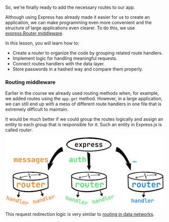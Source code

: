 So, we're finally ready to add the necessary routes to our app.

Although using Express has already made it easier for us to create an application, 
we can make programming even more convenient and the structure of large applications even clearer.
To do this, we use [express.Router middleware](https://expressjs.com/en/guide/using-middleware.html#middleware.router).

In this lesson, you will learn how to:
- Create a _router_ to organize the code by grouping related route handlers.
- Implement logic for handling meaningful requests.
- Connect routes handlers with the data layer.
- Store passwords in a hashed way and compare them properly.

### Routing middleware 

Earlier in the course we already used routing methods when, for example, we added routes using the `app.get` method.
However, in a large application, we can still end up with a mess of different route handlers in one file that is extremely difficult to maintain.

It would be much better if we could group the routes logically and assign an entity to each group that is responsible for it.
Such an entity in Express.js is called _router_.


<div style="text-align: center; max-width: 900px; margin: 0 auto;">
<img src="images/routers.png">
</div>

This request redirection logic is very similar to [routing in data networks](https://en.wikipedia.org/wiki/Routing).